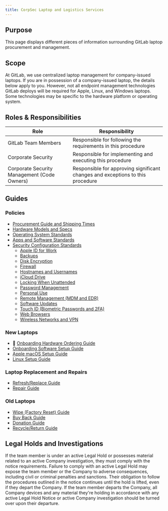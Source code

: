 ```yaml
---
title: CorpSec Laptop and Logistics Services
---
```


## Purpose

This page displays different pieces of information surrounding GitLab laptop procurement and management.

## Scope

At GitLab, we use centralized laptop management for company-issued laptops. If you are in possession of a company-issued laptop, the details below apply to you. However, not all endpoint management technologies GitLab deploys will be required for Apple, Linux, and Windows laptops. Some technologies may be specific to the hardware platform or operating system.

## Roles & Responsibilities

| Role                                        | Responsibility                                                                 |
|---------------------------------------------|--------------------------------------------------------------------------------|
| GitLab Team Members                         | Responsible for following the requirements in this procedure                   |
| Corporate Security                          | Responsible for implementing and executing this procedure                      |
| Corporate Security Management (Code Owners) | Responsible for approving significant changes and exceptions to this procedure |

## Guides

### Policies

- [Procurement Guide and Shipping Times](/handbook/security/corporate/services/laptops/procurement)
- [Hardware Models and Specs](/handbook/security/corporate/services/laptops/hardware)
- [Operating System Standards](/handbook/security/corporate/services/laptops/os)
- [Apps and Software Standards](/handbook/security/corporate/services/laptops/software)
- [Security Configuration Standards](/handbook/security/corporate/services/laptops/security)
    - [Apple ID for Work](/handbook/security/corporate/services/laptops/security/appleid)
    - [Backups](/handbook/security/corporate/services/laptops/security/backups)
    - [Disk Encryption](/handbook/security/corporate/services/laptops/security/encryption)
    - [Firewall](/handbook/security/corporate/services/laptops/security/firewall)
    - [Hostnames and Usernames](/handbook/security/corporate/services/laptops/security/names)
    - [iCloud Drive](/handbook/security/corporate/services/laptops/security/icloud)
    - [Locking When Unattended](/handbook/security/corporate/services/laptops/security/unattended)
    - [Password Management](/handbook/security/corporate/services/laptops/security/passwords)
    - [Personal Use](/handbook/security/corporate/services/laptops/security/personal)
    - [Remote Management (MDM and EDR)](/handbook/security/corporate/services/laptops/security/management)
    - [Software Updates](/handbook/security/corporate/services/laptops/security/updates)
    - [Touch ID (Biometric Passwords and 2FA)](/handbook/security/corporate/services/laptops/security/touchid)
    - [Web Browsers](/handbook/security/corporate/services/laptops/security/browsers)
    - [Wireless Networks and VPN](/handbook/security/corporate/services/laptops/security/networks)

### New Laptops

- 👀 [Onboarding Hardware Ordering Guide](/handbook/security/corporate/services/laptops/onboarding)
- [Onboarding Software Setup Guide](/handbook/security/guides/onboarding)
- [Apple macOS Setup Guide](/handbook/security/corporate/systems/macos/guides/setup)
- [Linux Setup Guide](/handbook/security/corporate/systems/linux)

### Laptop Replacement and Repairs

- [Refresh/Replace Guide](/handbook/security/corporate/services/laptops/refresh)
- [Repair Guide](/handbook/security/corporate/services/laptops/)

### Old Laptops

- [Wipe (Factory Reset) Guide](/handbook/security/corporate/services/laptops/wipe)
- [Buy Back Guide](/handbook/security/corporate/services/laptops/buy-back)
- [Donation Guide](/handbook/security/corporate/services/laptops/donation)
- [Recycle/Return Guide](/handbook/security/corporate/services/laptops/recycle)

## Legal Holds and Investigations

If the team member is under an active Legal Hold or possesses material related to an active Company investigation, they must comply with the notice requirements. Failure to comply with an active Legal Hold may expose the team member or the Company to adverse consequences, including civil or criminal penalties and sanctions. Their obligation to follow the procedures outlined in the notice continues until the hold is lifted, even if they depart the Company. If the team member departs the Company, all Company devices and any material they're holding in accordance with any active Legal Hold Notice or active Company investigation should be turned over upon their departure.
<!-- Intentional duplicate on /handbook/security/corporate/services/laptops/security/management -->
